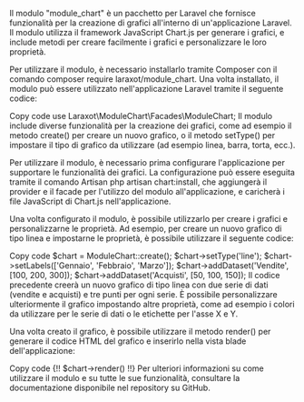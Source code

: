 Il modulo "module_chart" è un pacchetto per Laravel che fornisce funzionalità per la creazione di grafici all'interno di un'applicazione Laravel. Il modulo utilizza il framework JavaScript Chart.js per generare i grafici, e include metodi per creare facilmente i grafici e personalizzare le loro proprietà.

Per utilizzare il modulo, è necessario installarlo tramite Composer con il comando composer require laraxot/module_chart. Una volta installato, il modulo può essere utilizzato nell'applicazione Laravel tramite il seguente codice:

Copy code
use Laraxot\ModuleChart\Facades\ModuleChart;
Il modulo include diverse funzionalità per la creazione dei grafici, come ad esempio il metodo create() per creare un nuovo grafico, o il metodo setType() per impostare il tipo di grafico da utilizzare (ad esempio linea, barra, torta, ecc.).

Per utilizzare il modulo, è necessario prima configurare l'applicazione per supportare le funzionalità dei grafici. La configurazione può essere eseguita tramite il comando Artisan php artisan chart:install, che aggiungerà il provider e il facade per l'utilizzo del modulo all'applicazione, e caricherà i file JavaScript di Chart.js nell'applicazione.

Una volta configurato il modulo, è possibile utilizzarlo per creare i grafici e personalizzarne le proprietà. Ad esempio, per creare un nuovo grafico di tipo linea e impostarne le proprietà, è possibile utilizzare il seguente codice:

Copy code
$chart = ModuleChart::create();
$chart->setType('line');
$chart->setLabels(['Gennaio', 'Febbraio', 'Marzo']);
$chart->addDataset('Vendite', [100, 200, 300]);
$chart->addDataset('Acquisti', [50, 100, 150]);
Il codice precedente creerà un nuovo grafico di tipo linea con due serie di dati (vendite e acquisti) e tre punti per ogni serie. È possibile personalizzare ulteriormente il grafico impostando altre proprietà, come ad esempio i colori da utilizzare per le serie di dati o le etichette per l'asse X e Y.

Una volta creato il grafico, è possibile utilizzare il metodo render() per generare il codice HTML del grafico e inserirlo nella vista blade dell'applicazione:

Copy code
{!! $chart->render() !!}
Per ulteriori informazioni su come utilizzare il modulo e su tutte le sue funzionalità, consultare la documentazione disponibile nel repository su GitHub.